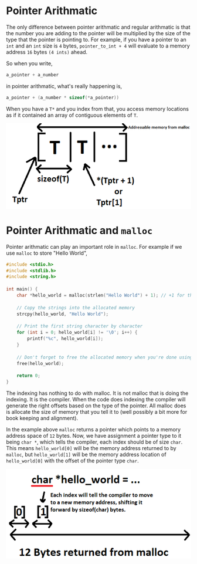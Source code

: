 # Pointer Arithmatic

The only difference between pointer arithmatic and regular arithmatic is that the number you are adding to the pointer will be multiplied by the size of the type that the pointer is pointing to. For example, if you have a pointer to an `int` and an `int` size is `4` bytes, `pointer_to_int + 4` will evaluate to a memory address `16` bytes `(4 ints)` ahead.

So when you write,

```C
a_pointer + a_number
```

in pointer arithmatic, what's really happening is,

```C
a_pointer + (a_number * sizeof(*a_pointer))
```

When you have a `T*` and you index from that, you access memory locations as if it contained an array of contiguous elements of `T`.

![](./images/pointer_arithmatic_2.png)

# Pointer Arithmatic and `malloc`

Pointer arithmatic can play an important role in `malloc`. For example if we use `malloc` to store "Hello World",

```C
#include <stdio.h>
#include <stdlib.h>
#include <string.h>

int main() {
    char *hello_world = malloc(strlen("Hello World") + 1); // +1 for the null terminator

    // Copy the strings into the allocated memory
    strcpy(hello_world, "Hello World");

    // Print the first string character by character
    for (int i = 0; hello_world[i] != '\0'; i++) {
        printf("%c", hello_world[i]);
    }

    // Don't forget to free the allocated memory when you're done using it
    free(hello_world);

    return 0;
}
```

The indexing has nothing to do with malloc. It is not malloc that is doing the indexing. It is the compiler. When the code does indexing the compiler will generate the right offsets based on the type of the pointer. All malloc does is allocate the size of memory that you tell it to (well possibly a bit more for book keeping and alignment).

In the example above `malloc` returns a pointer which points to a memory address space of `12` bytes. Now, we have assignment a pointer type to it being `char *`, which tells the compiler, each index should be of size `char`. This means `hello_world[0]` will be the memory address returned to by `malloc`, but `hello_world[1]` will be the memory address location of `hello_world[0]` with the offset of the pointer type `char`.

![](./images/pointer_arithmatic_1.png)
